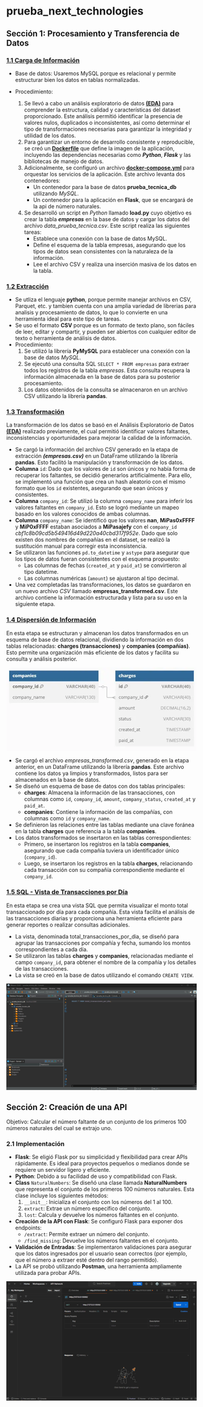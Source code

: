 # prueba_next_technologies

## Sección 1: Procesamiento y Transferencia de Datos

### [**1.1 Carga de Información**](https://github.com/JozCrzBrgn/prueba_next_technologies/blob/main/load.py)
- Base de datos: Usaremos MySQL porque es relacional y permite estructurar bien los datos en tablas normalizadas.

- Procedimiento:
    1. Se llevó a cabo un análisis exploratorio de datos [**(EDA)**](https://github.com/JozCrzBrgn/prueba_next_technologies/blob/main/EDA.ipynb) para comprender la estructura, calidad y características del dataset proporcionado. Este análisis permitió identificar la presencia de valores nulos, duplicados o inconsistentes, así como determinar el tipo de transformaciones necesarias para garantizar la integridad y utilidad de los datos.
    2. Para garantizar un entorno de desarrollo consistente y reproducible, se creó un [**Dockerfile**](https://github.com/JozCrzBrgn/prueba_next_technologies/blob/main/Dockerfile) que define la imagen de la aplicación, incluyendo las dependencias necesarias como ***Python***, ***Flask*** y las bibliotecas de manejo de datos.
    3. Adicionalmente, se configuró un archivo [**docker-compose.yml**](https://github.com/JozCrzBrgn/prueba_next_technologies/blob/main/docker-compose.yml) para orquestar los servicios de la aplicación. Este archivo levanta dos contenedores:
        - Un contenedor para la base de datos **prueba_tecnica_db** utilizando *MySQL*.
        - Un contenedor para la aplicación en **Flask**, que se encargará de la api de número naturales.
    4. Se desarrolló un script en *Python* llamado **load.py** cuyo objetivo es crear la tabla ***empresas*** en la base de datos y cargar los datos del archivo *data_prueba_tecnica.csv*. Este script realiza las siguientes tareas:
        - Establece una conexión con la base de datos MySQL.
        - Define el esquema de la tabla empresas, asegurando que los tipos de datos sean consistentes con la naturaleza de la información.
        - Lee el archivo CSV y realiza una inserción masiva de los datos en la tabla.


### [**1.2 Extracción**](https://github.com/JozCrzBrgn/prueba_next_technologies/blob/main/extract.py)
- Se utliza el lenguaje **python**, porque permite manejar archivos en CSV, Parquet, etc. y tambien cuenta con una amplia variedad de librerias para analisis y procesamiento de datos, lo que lo convierte en una herramienta ideal para este tipo de tareas.
- Se uso el formato **CSV** porque es un formato de texto plano, son fáciles de leer, editar y compartir, y pueden ser abiertos con cualquier editor de texto o herramienta de análisis de datos.
- Procedimiento:
    1. Se utilizó la librería **PyMySQL** para establecer una conexión con la base de datos *MySQL*.
    2. Se ejecutó una consulta SQL `SELECT * FROM empresas` para extraer todos los registros de la tabla *empresas*. Esta consulta recupera la información almacenada en la base de datos para su posterior procesamiento.
    3. Los datos obtenidos de la consulta se almacenaron en un archivo CSV utilizando la librería **pandas**.

### [**1.3 Transformación**](https://github.com/JozCrzBrgn/prueba_next_technologies/blob/main/transform.py)
La transformación de los datos se basó en el Análisis Exploratorio de Datos [**(EDA)**](https://github.com/JozCrzBrgn/prueba_next_technologies/blob/main/EDA.ipynb) realizado previamente, el cual permitió identificar valores faltantes, inconsistencias y oportunidades para mejorar la calidad de la información.

- Se cargó la información del archivo CSV generado en la etapa de extracción ***(empresas.csv)*** en un DataFrame utilizando la librería **pandas**. Esto facilitó la manipulación y transformación de los datos.
- **Columna** `id`: Dado que los valores de `id` son únicos y no había forma de recuperar los faltantes, se decidió generarlos artificialmente. Para ello, se implementó una función que crea un hash aleatorio con el mismo formato que los `id` existentes, asegurando que sean únicos y consistentes.
- **Columna** `company_id`: Se utilizó la columna `company_name` para inferir los valores faltantes en `company_id`. Esto se logró mediante un mapeo basado en los valores conocidos de ambas columnas.
- **Columna** `company_name`: Se identificó que los valores **nan**, **MiPas0xFFFF** y **MiP0xFFFF** estaban asociados a **MiPasajefy** con el `company_id` *cbf1c8b09cd5b549416d49d220a40cbd317f952e*. Dado que solo existen dos nombres de compañías en el dataset, se realizó la sustitución manual para corregir esta inconsistencia.
- Se utilizaron las funciones `pd.to_datetime` y `astype` para asegurar que los tipos de datos fueran consistentes con el esquema propuesto:
    - Las columnas de fechas (`created_at` y `paid_at`) se convirtieron al tipo datetime.
    - Las columnas numéricas (`amount`) se ajustaron al tipo decimal.
- Una vez completadas las transformaciones, los datos se guardaron en un nuevo archivo *CSV* llamado **empresas_transformed.csv**. Este archivo contiene la información estructurada y lista para su uso en la siguiente etapa.

### [**1.4 Dispersión de Información**](https://github.com/JozCrzBrgn/prueba_next_technologies/blob/main/dispertion.py)
En esta etapa se estructuran y almacenan los datos transformados en un esquema de base de datos relacional, dividiendo la información en dos tablas relacionadas: **charges (transacciones)** y **companies (compañías)**. Esto permite una organización más eficiente de los datos y facilita su consulta y análisis posterior.

![Diagrama](img/DIagrama.webp)

- Se cargó el archivo *empresas_transformed.csv*, generado en la etapa anterior, en un DataFrame utilizando la librería **pandas**. Este archivo contiene los datos ya limpios y transformados, listos para ser almacenados en la base de datos.
- Se diseñó un esquema de base de datos con dos tablas principales:
    - **charges**: Almacena la información de las transacciones, con columnas como `id`, `company_id`, `amount`, `company_status`, `created_at` y `paid_at`.
    - **companies**: Contiene la información de las compañías, con columnas como `id` y `company_name`.
- Se definieron las relaciones entre las tablas mediante una clave foránea en la tabla **charges** que referencia a la tabla **companies**.
- Los datos transformados se insertaron en las tablas correspondientes:
    - Primero, se insertaron los registros en la tabla **companies**, asegurando que cada compañía tuviera un identificador único (`company_id`).
    - Luego, se insertaron los registros en la tabla **charges**, relacionando cada transacción con su compañía correspondiente mediante el `company_id`.

### [**1.5 SQL - Vista de Transacciones por Día**](https://github.com/JozCrzBrgn/prueba_next_technologies/blob/main/view_sql.py)
En esta etapa se crea una vista SQL que permita visualizar el monto total transaccionado por día para cada compañía. Esta vista facilita el análisis de las transacciones diarias y proporciona una herramienta eficiente para generar reportes o realizar consultas adicionales.

- La vista, denominada total_transacciones_por_dia, se diseñó para agrupar las transacciones por compañía y fecha, sumando los montos correspondientes a cada día.
- Se utilizaron las tablas **charges** y **companies**, relacionadas mediante el campo `company_id`, para obtener el nombre de la compañía y los detalles de las transacciones.
- La vista se creó en la base de datos utilizando el comando `CREATE VIEW`.

![VISTA](img/VISTA.gif)

## Sección 2: Creación de una API
Objetivo: Calcular el número faltante de un conjunto de los primeros 100 números naturales del cual se extrajo uno.

### 2.1 Implementación
- **Flask**: Se eligió Flask por su simplicidad y flexibilidad para crear APIs rápidamente. Es ideal para proyectos pequeños o medianos donde se requiere un servidor ligero y eficiente.
- **Python**: Debido a su facilidad de uso y compatibilidad con Flask.
- **Class** `NaturalNumbers`: Se diseñó una clase llamada **NaturalNumbers** que representa el conjunto de los primeros 100 números naturales. Esta clase incluye los siguientes métodos:
    1. `__init__`: Inicializa el conjunto con los números del 1 al 100.
    2. `extract`: Extrae un número específico del conjunto.
    3. `lost`: Calcula y devuelve los números faltantes en el conjunto.
- **Creación de la API con Flask**: Se configuró Flask para exponer dos endpoints:
    - `/extract`: Permite extraer un número del conjunto.
    - `/find_missing`: Devuelve los números faltantes en el conjunto.
- **Validación de Entradas**: Se implementaron validaciones para asegurar que los datos ingresados por el usuario sean correctos (por ejemplo, que el número a extraer esté dentro del rango permitido).
- La API se probó utilizando **Postman**, una herramienta ampliamente utilizada para probar APIs.

![API](img/API.gif)